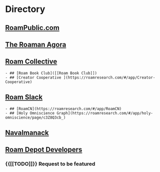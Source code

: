 # Directory
## [RoamPublic.com](https://www.roampublic.com/all-texts/)
## [The Roaman Agora](https://roamresearch.com/#/app/The-Roaman-Agora/page/wujSyfjAu)
## [Roam Collective](https://roamresearch.com/#/app/Roam-Collective/page/MorTyZR-2)
    - ## [Roam Book Club]([[Roam Book Club]])
    - ## [Creator Cooperative ](https://roamresearch.com/#/app/Creator-Cooperative)
## [Roam Slack](https://roamresearch.com/#/app/roam-slack)
    - ## [RoamCN](https://roamresearch.com/#/app/RoamCN)
    - ## [Holy Omniscience Graph](https://roamresearch.com/#/app/holy-omniscience/page/c3Z8Q3cb_)
## [Navalmanack](https://roamresearch.com/#/app/Navalmanack)
## [Roam Depot Developers](https://roamresearch.com/#/app/roam-depot-developers)

### {{[[TODO]]}} Request to be featured
